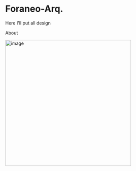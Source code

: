# Foraneo-Arq.

Here I'll put all design

About

<img width="396" alt="image" src="https://user-images.githubusercontent.com/110520524/202968035-fdb3addf-c600-425d-b8d5-97b4934b0719.png">

